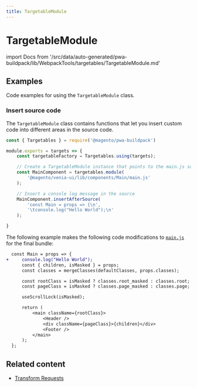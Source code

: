 ```yaml
---
title: TargetableModule
---
```


# TargetableModule

<!--
The reference doc content is generated automatically from the source code.
To update this section, update the doc blocks in the source code
-->

import Docs from '/src/data/auto-generated/pwa-buildpack/lib/WebpackTools/targetables/TargetableModule.md'

<Docs />

## Examples

Code examples for using the `TargetableModule` class.

### Insert source code

The `TargetableModule` class contains functions that let you insert custom code into different areas in the source code.

```js
const { Targetables } = require('@magento/pwa-buildpack')

module.exports = targets => {
    const targetableFactory = Targetables.using(targets);

    // Create a TargetableModule instance that points to the main.js source
    const MainComponent = targetables.module(
        '@magento/venia-ui/lib/components/Main/main.js'
    );

    // Insert a console log message in the source
    MainComponent.insertAfterSource(
        'const Main = props => {\n',
        '\tconsole.log("Hello World");\n'
    );

}
```

The following example makes the following code modifications to [`main.js`][] for the final bundle:

[`main.js`]: https://github.com/magento/pwa-studio/blob/develop/packages/venia-ui/lib/components/Main/main.js

```diff
  const Main = props => {
+     console.log("Hello World");
      const { children, isMasked } = props;
      const classes = mergeClasses(defaultClasses, props.classes);

      const rootClass = isMasked ? classes.root_masked : classes.root;
      const pageClass = isMasked ? classes.page_masked : classes.page;

      useScrollLock(isMasked);

      return (
          <main className={rootClass}>
              <Header />
              <div className={pageClass}>{children}</div>
              <Footer />
          </main>
      );
  };
```

## Related content

- [Transform Requests](/api/buildpack/transform-requests/)
